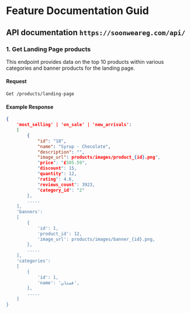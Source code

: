 # Feature Documentation Guid

## API documentation `https://soonweareg.com/api/`

### 1. Get Landing Page products
This endpoint provides data on the top 10 products within various categories and banner products for the landing page.
#### Request
`Get /products/landing-page`

#### Example Response
```json
{
    'most_selling' | 'on_sale' | 'new_arrivals':
    [
        {
            "id": "18",
            "name": "Syrup - Chocolate",
            "description": "",
            "image_url": products/images/product_{id}.png",
            "price": "£505.59",
            "discount": 15,
            "quantity": 12,
            "rating": 4.6,
            "reviews_count": 3923,
            "category_id": "2"
        },
        .....
    ],
    'banners':
    [
        {
            'id': 1,
            'product_id': 12,
            'image_url': products/images/banner_{id}.png,
        },
        .....
    ],
    'categories':
    [
        {
            'id': 1,
            'name': 'فستان',
        },
        .....
    ]
}
```

